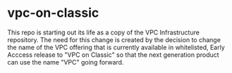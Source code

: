 # vpc-on-classic

This repo is starting out its life as a copy of the VPC Infrastructure repository. The need for this change is created by the decision to change the name of the VPC offering that is currently available in whitelisted, Early Acccess release to "VPC on Classic" so that the next generation product can use the name "VPC" going forward.


